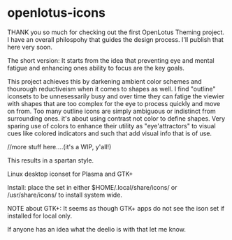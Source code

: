# openlotus-icons
THANK you so much for checking out the first OpenLotus Theming project. I have an overall philospohy that guides the design process. I'll publish that here very soon. 

The short version: It starts from the idea that preventing eye and mental fatigue and enhancing ones ability to focus are the key goals. 

This project achieves this by darkening ambient color schemes and  thourough reductiveism when it comes to shapes as well. I find "outline" iconsets to be unnesessarily busy and over time they can fatige the viewier with shapes that are too complex for the eye to process quickly and move on from. Too many outline icons are simply ambiguous or indistinct from surrounding ones.    it's about using contrast not color to define shapes. Very sparing use of colors to enhance their utility as "eye'attractors" to visual cues like colored indicators and such that add visual info that is of use.

//more stuff here....(it's a WIP, y'all!) 


This results in a spartan style.


Linux desktop iconset for Plasma and GTK+

Install: place the set in either $HOME/.local/share/icons/ or /usr/share/icons/ to install system wide. 

NOTE about GTK+: 
It seems as though GTK+ apps do not see the ison set if installed for local only. 

If anyone has an idea what the deelio is with that let me know.
